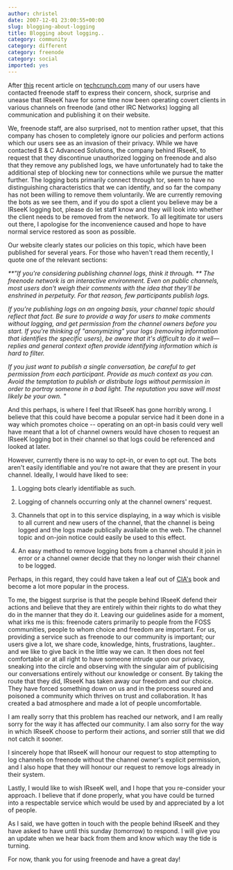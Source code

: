 ```yaml
---
author: christel
date: 2007-12-01 23:00:55+00:00
slug: blogging-about-logging
title: Blogging about logging..
category: community
category: different
category: freenode
category: social
imported: yes
---
```

After [this](http://www.techcrunch.com/2007/11/30/will-irseek-have-a-chilling-effect-on-irc-chat/) recent article on [techcrunch.com](http://www.techcrunch.com) many of our users have contacted freenode staff to express their concern, shock, surprise and unease that IRseeK have for some time now been operating covert clients in various channels on freenode (and other IRC Networks) logging all communication and publishing it on their website.

We, freenode staff, are also surprised, not to mention rather upset, that this company has chosen to completely ignore our policies and perform actions which our users see as an invasion of their privacy. While we have contacted B & C Advanced Solutions, the company behind IRseeK, to request that they discontinue unauthorized logging on freenode and also that they remove any published logs, we have unfortunately had to take the additional step of blocking new tor connections while we pursue the matter further. The logging bots primarily connect through tor, seem to have no distinguishing characteristics that we can identify, and so far the company has not been willing to remove them voluntarily. We are currently removing the bots as we see them, and if you do spot a client you believe may be a IRseeK logging bot, please do let staff know and they will look into whether the client needs to be removed from the network. To all legitimate tor users out there, I apologise for the inconvenience caused and hope to have normal service restored as soon as possible.

Our website clearly states our policies on this topic, which have been published for several years. For those who haven't read them recently, I quote one of the relevant sections:

_**"If you're considering publishing channel logs,       think it through.     **          The freenode network is an interactive     environment.  Even on public channels, most users don't weigh their     comments with the idea that they'll be enshrined in perpetuity. For that     reason, few participants publish logs._

_If you're publishing logs on an ongoing basis, your channel topic should     reflect that fact. Be sure to provide a way for users to make comments     without logging, and get permission from the channel owners before you     start.  If you're thinking of "anonymizing" your logs (removing     information that identifies the specific users), be aware that it's     difficult to do it well—replies and general context often provide     identifying information which is hard to filter._

_If you just want to publish a single conversation, be careful to get     permission from each participant. Provide as much context as you can.      Avoid the temptation to publish or distribute logs without permission in     order to portray someone in a bad light. The reputation you save will     most likely be your own.              "_

And this perhaps, is where I feel that IRseeK has gone horribly wrong. I believe that this could have become a popular service had it been done in a way which promotes choice -- operating on an opt-in basis could very well have meant that a lot of channel owners would have chosen to request an IRseeK logging bot in their channel so that logs could be referenced and looked at later.

However, currently there is no way to opt-in, or even to opt out. The bots aren't easily identifiable and you're not aware that they are present in your channel. Ideally, I would have liked to see:



	
  1. Logging bots clearly identifiable as such.

	
  2. Logging of channels occurring only at the channel owners' request.

	
  3. Channels that opt in to this service displaying, in a way which is visible to all current and new users of the channel, that the channel is being logged and the logs made publically available on the web. The channel topic and on-join notice could easily be used to this effect.

	
  4. An easy method to remove logging bots from a channel should it join in error or a channel owner decide that they no longer wish their channel to be logged.


Perhaps, in this regard, they could have taken a leaf out of [CIA's](http://www.cia.vc) book and become a lot more popular in the process.

To me, the biggest surprise is that the people behind IRseeK defend their actions and believe that they are entirely within their rights to do what they do in the manner that they do it. Leaving our guidelines aside for a moment, what irks me is this: freenode caters primarily to people from the FOSS communities, people to whom choice and freedom are important. For us, providing a service such as freenode to our community is important; our users give a lot, we share code, knowledge, hints, frustrations, laughter..  and we like to give back in the little way we can. It then does not feel comfortable or at all right to have someone intrude upon our privacy, sneaking into the circle and observing with the singular aim of publicising our conversations entirely without our knowledge or consent. By taking the route that they did, IRseeK has taken away our freedom and our choice. They have forced something down on us and in the process soured and poisoned a community which thrives on trust and collaboration. It has created a bad atmosphere and made a lot of people uncomfortable.

I am really sorry that this problem has reached our network, and I am really sorry for the way it has affected our community. I am also sorry for the way in which IRseeK choose to perform their actions, and sorrier still that we did not catch it sooner.

I sincerely hope that IRseeK will honour our request to stop attempting to log channels on freenode without the channel owner's explicit permission, and I also hope that they will honour our request to remove logs already in their system.

Lastly, I would like to wish IRseeK well, and I hope that you re-consider your approach. I believe that if done properly, what you have could be turned into a respectable service which would be used by and appreciated by a lot of people.

As I said, we have gotten in touch with the people behind IRseeK and they have asked to have until this sunday (tomorrow) to respond. I will give you an update when we hear back from them and know which way the tide is turning.

For now, thank you for using freenode and have a great day!

